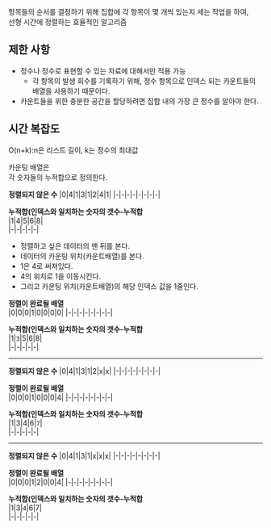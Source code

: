 항목들의 순서를 결정하기 위해 집합에 각 항목이 몇 개씩 있는지 세는 작업을 하여,     
선형 시간에 정렬하는 효율적인 알고리즘   

## 제한 사항  
* 정수나 정수로 표현할 수 있는 자료에 대해서만 적용 가능   
    * 각 항목의 발생 회수를 기록하기 위해, 정수 항목으로 인덱스 되는 카운트들의 배열을 사용하기 때문이다.   
* 카운트들을 위한 충분한 공간을 할당하려면 집합 내의 가장 큰 정수를 알아야 한다.  

## 시간 복잡도  
O(n+k):n은 리스트 길이, k는 정수의 최대값  

카운팅 배열은   
각 숫자들의 누적합으로 정의한다.  

**정렬되지 않은 수**
|0|4|1|3|1|2|4|1|
|-|-|-|-|-|-|-|-|
    
**누적합(인덱스와 일치하는 숫자의 갯수-누적합**   
|1|4|5|6|8|   
|-|-|-|-|-|   

   
* 정렬하고 싶은 데이터의 맨 뒤를 본다.     
* 데이터의 카운팅 위치(카운트배열)를 본다.        
* 1은 4로 써져있다.   
* 4의 위치로 1을 이동시킨다.     
* 그리고 카운팅 위치(카운트배열)의 해당 인덱스 값을 1줄인다.   
  
**정렬이 완료될 배열**   
|0|0|0|1|0|0|0|0|
|-|-|-|-|-|-|-|-|

**누적합(인덱스와 일치하는 숫자의 갯수-누적합**   
|1|`3`|5|6|8|   
|-|-|-|-|-|   

___

**정렬되지 않은 수**
|0|4|1|3|1|2|x|x|
|-|-|-|-|-|-|-|-|

**정렬이 완료될 배열**   
|0|0|0|1|0|0|0|4|
|-|-|-|-|-|-|-|-|

**누적합(인덱스와 일치하는 숫자의 갯수-누적합**   
|1|3|4|6|`7`|   
|-|-|-|-|-|   

___

**정렬되지 않은 수**
|0|4|1|3|1|x|x|x|
|-|-|-|-|-|-|-|-|

**정렬이 완료될 배열**   
|0|0|0|1|2|0|0|4|
|-|-|-|-|-|-|-|-|

**누적합(인덱스와 일치하는 숫자의 갯수-누적합**   
|1|3|`4`|6|7|   
|-|-|-|-|-|   

